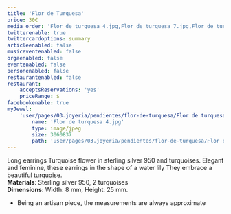 ```yaml
---
title: 'Flor de Turquesa'
price: 30€
media_order: 'Flor de turquesa 4.jpg,Flor de turquesa 7.jpg,Flor de turquesa 5.jpg,Flor de turquesa 9.jpg'
twitterenable: true
twittercardoptions: summary
articleenabled: false
musiceventenabled: false
orgaenabled: false
eventenabled: false
personenabled: false
restaurantenabled: false
restaurant:
    acceptsReservations: 'yes'
    priceRange: $
facebookenable: true
myJewel:
    'user/pages/03.joyeria/pendientes/flor-de-turquesa/Flor de turquesa 4.jpg':
        name: 'Flor de turquesa 4.jpg'
        type: image/jpeg
        size: 3060837
        path: 'user/pages/03.joyeria/pendientes/flor-de-turquesa/Flor de turquesa 4.jpg'
---
```


Long earrings Turquoise flower in sterling silver 950 and turquoises.
Elegant and feminine, these earrings in the shape of a water lily
They embrace a beautiful turquoise.</br>
**Materials**: Sterling silver 950, 2 turquoises </br>
**Dimensions**: Width: 8 mm, Height: 25 mm.</br>
* Being an artisan piece, the measurements are always approximate